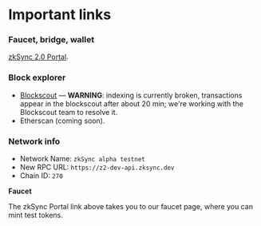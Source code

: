 # Important links

### Faucet, bridge, wallet

[zkSync 2.0 Portal](https://zqgai-staging-wallet-v2.zksync.dev).

### Block explorer

- [Blockscout](https://zksync-v2-testnet.zkscan.io) — **WARNING**: indexing is currently broken, transactions appear in the blockscout after about 20 min; we're working with the Blockscout team to resolve it.
- Etherscan (coming soon).

### Network info

- Network Name: `zkSync alpha testnet`
- New RPC URL: `https://z2-dev-api.zksync.dev`
- Chain ID: `270`

**Faucet**

The zkSync Portal link above takes you to our faucet page, where you can mint test tokens.
